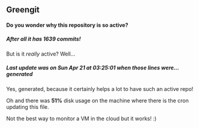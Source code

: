 ## Greengit

#### Do you wonder why this repository is so active?

##### After all it has 1639 commits!

But is it *really* active? Well...

##### Last update was on Sun Apr 21 at 03:25:01 when those lines were... generated

Yes, generated, because it certainly helps a lot to have such an active repo!

Oh and there was **51%** disk usage on the machine
where there is the cron updating this file.

Not the best way to monitor a VM in the cloud but it works! :)
